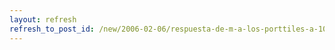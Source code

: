 ```yaml
---
layout: refresh
refresh_to_post_id: /new/2006-02-06/respuesta-de-m-a-los-porttiles-a-100-para-el-tercer-munndo
---
```

